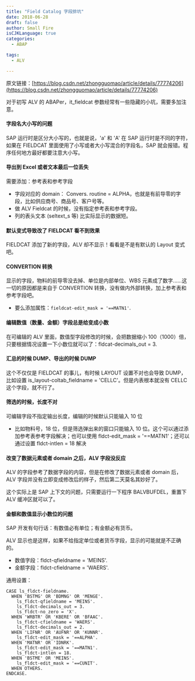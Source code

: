 ```yaml
---
title: "Field Catalog 字段排坑"
date: 2018-06-28
draft: false
author: Small Fire
isCJKLanguage: true
categories: 
  - ABAP

tags: 
  - ALV

---
```


原文链接：[https://blog.csdn.net/zhongguomao/article/details/77774206](https://blog.csdn.net/zhongguomao/article/details/77774206)



对于初写 ALV 的 ABAPer，it_fieldcat 参数经常有一些隐藏的小坑，需要多加注意。

#### 字段名大小写的问题

SAP 运行时是区分大小写的，也就是说，'a' 和 'A' 在 SAP 运行时是不同的字符，如果在 FIELDCAT 里面使用了小写或者大小写混合的字段名，SAP 就会报错。程序任何地方最好都要注意大小写。

#### 导出到 Excel 或者文本最后一位丢失

需要添加：参考表和参考字段

- 字段对应的 domain： Convers. routine = ALPHA，也就是有前导零的字段，比如供应商号、商品号、客户号等。
- 做 ALV Fieldcat 的时候，没有指定参考表和参考字段。
- 列的表头文本 (seltext_s 等) 比实际显示的数据短。

#### 默认变式导致改了 FIELDCAT 看不到效果

FIELDCAT 添加了新的字段，ALV 却不显示！看看是不是有默认的 Layout 变式吧。

#### CONVERTION 转换

显示的字段，物料的前导零没去掉、单位是内部单位、WBS 元素成了数字......这一切的原因都是来自于 CONVERTION 转换，没有做内外部转换，加上参考表和参考字段吧。

- 要么添加属性：`fieldcat-edit_mask = '==MATN1'`.

#### 编辑数值（数量、金额）字段总是给变成小数

在可编辑的 ALV 里面，数值型字段修改的时候，会把数据缩小 100（1000）倍，只要根据情况设置一下小数位就可以了：fldcat-decimals_out = 3.

#### 汇总的时候 DUMP、导出的时候 DUMP

这个不仅仅是 FIELDCAT 的事儿，有时候 LAYOUT 设置不对也会导致 DUMP，比如设置 is_layout-coltab_fieldname = 'CELLC'。但是内表根本就没有 CELLC 这个字段，就不行了。

#### 筛选的时候，长度不对

可编辑字段不指定输出长度，编辑的时候默认只能输入 10 位

- 比如物料号，18 位，但是筛选弹出来的窗口只能输入 10 位。这个可以通过添加参考表参考字段解决；也可以使用 fldct-edit_mask = '==MATN1'；还可以通过设置 fldct-intlen = 18 解决 

#### 改变了数据元素或者 domain 之后，ALV 字段没反应 

ALV 的字段参考了数据字段的内容，但是在修改了数据元素或者 domain 后，ALV 字段并没有立即变成修改后的样子，然后第二天莫名其妙好了。

这个实际上是 SAP 上下文的问题，只需要运行一下程序 BALVBUFDEL，重置下 ALV 缓冲区就可以了。

#### 金额和数值显示小数位的问题

SAP 开发有句行话：有数值必有单位；有金额必有货币。

ALV 显示也是这样，如果不给指定单位或者货币字段，显示的可能就是不正确的。

- 数值字段：fldct-qfieldname = 'MEINS'.
-  金额字段：fldct-cfieldname = 'WAERS'. 

通用设置：

```JS
CASE ls_fldct-fieldname.
  WHEN 'BSTMG' OR 'BDMNG' OR 'MENGE'.
    ls_fldct-qfieldname = 'MEINS'.
    ls_fldct-decimals_out = 3.
    ls_fldct-no_zero = 'X'.
  WHEN 'WRBTR' OR 'KBERE' OR 'BFAAC'.
    ls_fldct-cfieldname = 'WAERS'.
    ls_fldct-decimals_out = 2.
  WHEN 'LIFNR' OR 'AUFNR' OR 'KUNNR'.
    ls_fldct-edit_mask = '==ALPHA'.
  WHEN 'MATNR' OR 'IDNRK'.
    ls_fldct-edit_mask = '==MATN1'.
  	ls_fldct-intlen = 18.
  WHEN 'BSTME' OR 'MEINS'.
    ls_fldct-edit_mask = '==CUNIT'.
  WHEN OTHERS.
ENDCASE.
```



